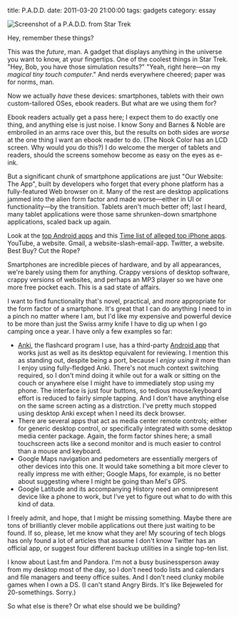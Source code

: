title: P.A.D.D.
date: 2011-03-20 21:00:00
tags: gadgets
category: essay

<div class="prose-illustration">
    <img src="http://images.wikia.com/memoryalpha/en/images/4/4e/Harrens_theorem.jpg" alt="Screenshot of a P.A.D.D. from Star Trek">
</div>

Hey, remember these things?

This was the _future_, man.  A gadget that displays anything in the universe you want to know, at your fingertips.  One of the coolest things in Star Trek.  "Hey, Bob, you have those simulation results?"  "Yeah, right here—on my _magical tiny touch computer_."  And nerds everywhere cheered; paper was for norms, man.

Now we actually _have_ these devices: smartphones, tablets with their own custom-tailored OSes, ebook readers.  But what are we using them for?

Ebook readers actually get a pass here; I expect them to do exactly one thing, and anything else is just noise.  I know Sony and Barnes & Noble are embroiled in an arms race over this, but the results on both sides are _worse_ at the one thing I want an ebook reader to do.  (The Nook Color has an LCD screen.  Why would you do this?)  I do welcome the merger of tablets and readers, should the screens somehow become as easy on the eyes as e-ink.

But a significant chunk of smartphone applications are just "Our Website: The App", built by developers who forget that every phone platform has a fully-featured Web browser on it.  Many of the rest are desktop applications jammed into the alien form factor and made worse—either in UI or functionality—by the transition.  Tablets aren't much better off; last I heard, many tablet applications were those same shrunken-down smartphone applications, scaled back up again.

Look at the [top Android apps](https://market.android.com/) and this [Time list of alleged top iPhone apps](http://www.time.com/time/specials/packages/completelist/0,29569,2044480,00.html).  YouTube, a website.  Gmail, a website-slash-email-app.  Twitter, a website.  Best Buy?  Cut the Rope?

Smartphones are incredible pieces of hardware, and by all appearances, we're barely using them for anything.  Crappy versions of desktop software, crappy versions of websites, and perhaps an MP3 player so we have one more free pocket each.  This is a sad state of affairs.

<!-- more -->

I want to find functionality that's novel, practical, and _more_ appropriate for the form factor of a smartphone.  It's great that I can do anything I need to in a pinch no matter where I am, but I'd like my expensive and powerful device to be more than just the Swiss army knife I have to dig up when I go camping once a year.  I have only a few examples so far:

* [Anki](http://ankisrs.net/), the flashcard program I use, has a third-party [Android app](https://code.google.com/p/ankidroid/) that works just as well as its desktop equivalent for reviewing.  I mention this as standing out, despite being a port, because I _enjoy using it_ more than I enjoy using fully-fledged Anki.  There's not much context switching required, so I don't mind doing it while out for a walk or sitting on the couch or anywhere else I might have to immediately stop using my phone.  The interface is just four buttons, so tedious mouse/keyboard effort is reduced to fairly simple tapping.  And I don't have anything else on the same screen acting as a distrction.  I've pretty much stopped using desktop Anki except when I need its deck browser.
* There are several apps that act as media center remote controls; either for generic desktop control, or specifically integrated with some desktop media center package.  Again, the form factor shines here; a small touchscreen acts like a second monitor and is much easier to control than a mouse and keyboard.
* Google Maps navigation and pedometers are essentially mergers of other devices into this one.  It would take something a bit more clever to really impress me with either; Google Maps, for example, is no better about suggesting where I might be going than Mel's GPS.
* Google Latitude and its accompanying History need an omnipresent device like a phone to work, but I've yet to figure out what to do with this kind of data.

I freely admit, and hope, that I might be missing something.  Maybe there are tons of brilliantly clever mobile applications out there just waiting to be found.  If so, please, let me know what they are!  My scouring of tech blogs has only found a lot of articles that assume I don't know Twitter has an official app, or suggest four different backup utilities in a single top-ten list.

I know about Last.fm and Pandora.  I'm not a busy businessperson away from my desktop most of the day, so I don't need todo lists and calendars and file managers and teeny office suites.  And I don't need clunky mobile games when I own a DS.  (I can't stand Angry Birds.  It's like Bejeweled for 20-somethings.  Sorry.)

So what else is there?  Or what else should we be building?
